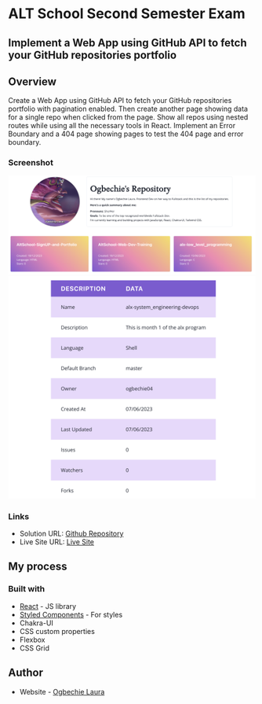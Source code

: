 # ALT School Second Semester Exam
## Implement a Web App using GitHub API to fetch your GitHub repositories portfolio

## Overview
Create a Web App using GitHub API to fetch your GitHub repositories portfolio with pagination enabled. Then create another page showing data for a single repo when clicked from the page. Show all repos using nested routes while using all the necessary tools in React. Implement an Error Boundary and a 404 page showing pages to test the 404 page and error boundary.

### Screenshot

![](./src/assets/Screenshot%202024-04-22-1png.png)
![](./src/assets/Screenshot%202024-04-22%20-3.png)

### Links

- Solution URL: [Github Repository](https://github.com/ogbechie04/fetch-repositories)
- Live Site URL: [Live Site](https://fetch-repositories-rgdn.vercel.app/)

## My process

### Built with

- [React](https://reactjs.org/) - JS library
- [Styled Components](https://styled-components.com/) - For styles
- Chakra-UI
- CSS custom properties
- Flexbox
- CSS Grid

## Author

- Website - [Ogbechie Laura](https://vercel.com/ogbechie04s-projects)

